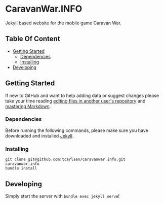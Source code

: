 # CaravanWar.INFO

Jekyll based website for the mobile game Caravan War.

## Table Of Content

 * [Getting Started](#getting-started)
    + [Dependencies](#dependencies)
    + [Installing](#installing)
  * [Developing](#developing)

## Getting Started

If new to GitHub and want to help adding data or suggest changes please take your time reading [editing files in another user's repository](https://help.github.com/articles/editing-files-in-another-user-s-repository/) and [mastering Markdown](https://guides.github.com/features/mastering-markdown/).

### Dependencies

Before running the following commands, please make sure you have downloaded and installed [Jekyll](https://jekyllrb.com/docs/installation/).

### Installing

```shell
git clone git@github.com:tcarlsen/caravanwar.info.git
caravanwar.info
bundle install
```

## Developing

Simply start the server with `bundle exec jekyll serve`!
